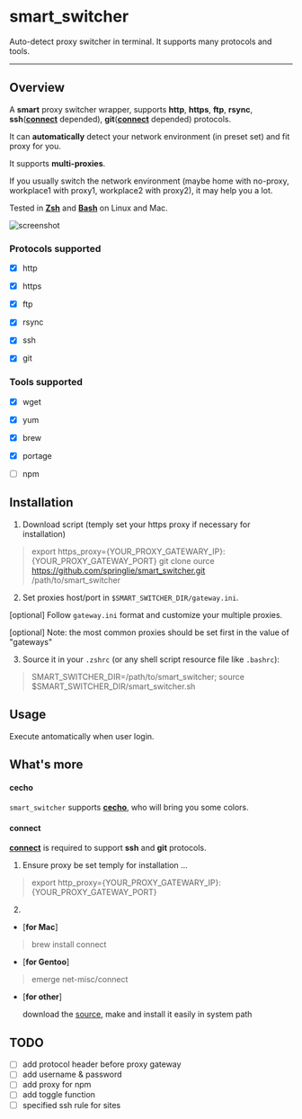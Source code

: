 # smart_switcher #

Auto-detect proxy switcher in terminal. It supports many protocols and tools.

----------

## Overview ##

A **smart** proxy switcher wrapper, supports **http**, **https**, **ftp**, **rsync**, **ssh**([**connect**](https://bitbucket.org/gotoh/connect/src/) depended), **git**([**connect**](https://bitbucket.org/gotoh/connect/src/) depended) protocols.

It can **automatically** detect your network environment (in preset set) and fit proxy for you.

It supports **multi-proxies**.

If you usually switch the network environment (maybe home with no-proxy, workplace1 with proxy1, workplace2 with proxy2), it may help you a lot.

Tested in [**Zsh**](http://www.zsh.org/) and [**Bash**](http://www.gnu.org/software/bash/) on Linux and Mac.

![screenshot](https://raw.github.com/springlie/smart_switcher/master/screenshot.png)

### Protocols supported ###

- [x] http

- [x] https

- [x] ftp

- [x] rsync

- [x] ssh

- [x] git

### Tools supported ###

- [x] wget

- [x] yum

- [x] brew

- [x] portage

- [ ] npm

## Installation ##

1. Download script (temply set your https proxy if necessary for installation)

> export https_proxy={YOUR_PROXY_GATEWARY_IP}:{YOUR_PROXY_GATEWAY_PORT}
> git clone ource https://github.com/springlie/smart_switcher.git /path/to/smart_switcher

2. Set proxies host/port in `$SMART_SWITCHER_DIR/gateway.ini`.

[optional] Follow `gateway.ini` format and customize your multiple proxies.

[optional] Note: the most common proxies should be set first in the value of "gateways"

3. Source it in your `.zshrc` (or any shell script resource file like `.bashrc`):

> SMART_SWITCHER_DIR=/path/to/smart_switcher; source $SMART_SWITCHER_DIR/smart_switcher.sh

## Usage ##

Execute antomatically when user login.

## What's more ##

#### cecho ####

`smart_switcher` supports [**cecho**](https://github.com/springlie/cecho), who will bring you some colors.

#### connect ####

[**connect**](https://bitbucket.org/gotoh/connect/src/) is required to support **ssh** and **git** protocols. 

1. Ensure proxy be set temply for installation ... 

> export http_proxy={YOUR_PROXY_GATEWARY_IP}:{YOUR_PROXY_GATEWAY_PORT}

2. 

- [**for Mac**]

> brew install connect

- [**for Gentoo**]

> emerge net-misc/connect

- [**for other**]

	download the [source](https://bitbucket.org/gotoh/connect/src/), make and install it easily in system path

## TODO ##

- [ ] add protocol header before proxy gateway
- [ ] add username & password
- [ ] add proxy for npm
- [ ] add toggle function
- [ ] specified ssh rule for sites
